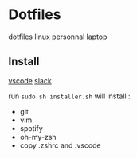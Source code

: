 # Dotfiles

dotfiles linux personnal laptop

## Install

[vscode](https://code.visualstudio.com/Download)
[slack](https://slack.com/intl/en-fr/downloads/linux)

run `sudo sh installer.sh` will install :

* git
* vim
* spotify
* oh-my-zsh
* copy .zshrc and .vscode
